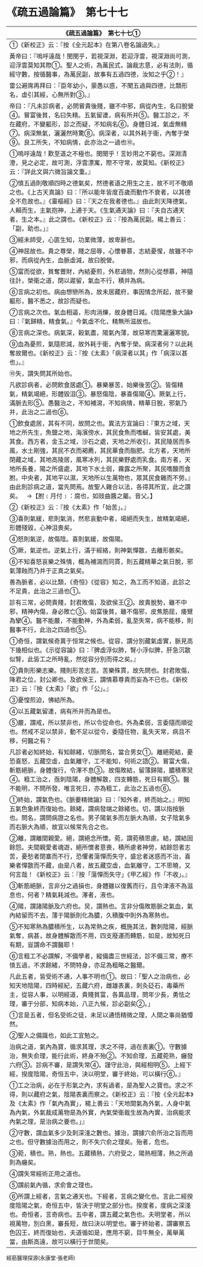 # 《疏五過論篇》　第七十七

|**《疏五過論篇》　第七十七①**|
|---|
|①《新校正》云：『按《全元起本》在第八卷名論過失。』|
|黃帝曰：『嗚呼遠哉！閔閔乎，若視深淵，若迎浮雲，視深淵尚可測，迎浮雲莫知其際①。聖人之術，為萬民式，論裁志意，必有法則，循經守數，按循醫事，為萬民副，故事有五過四德，汝知之乎②！』|
|雷公避席再拜曰：『臣年幼小，蒙愚以惑，不聞五過與四德，比類形名，虛引其經，心無所對③。』|
|帝曰：『凡未診病者，必問嘗貴後賤，雖不中邪，病從內生，名曰脫營④。嘗富後貧，名曰失精。五氣留連，病有所并⑤。醫工診之，不在藏府，不變軀形，診之而疑，不知病名⑥。身體日減，氣虛無精⑦。病深無氣，灑灑然時驚⑧。病深者，以其外耗于衛，內奪于榮⑨。良工所失，不知病情，此亦治之一過也⑩。|
|①嗚呼遠哉！歎至道之不極也。閔閔乎！言妙用之不窮也。深淵清澄，見之必定，故可測，浮雲漂寓，際不守常，故莫知。《新校正》云：『詳此文與六微旨論文重。』|
|②慎五過則敬順四時之德氣矣，然德者道之用生之主，故不可不敬順之也。《上古天真論》曰：『所以能年皆度百歲而動作不衰者，以其德全不危故也。』《靈樞經》曰：『天之在我者德也。』由此則天降德氣，人賴而生，主氣抱神，上通于天。《生氣通天論》曰：『夫自古通天者，生之本。』此之謂也。《新校正》云：『按為萬民副。楊上善云：「副，助也。」』|
|③經未師受，心匪生知，功業微薄，故卑辭也。|
|④神屈故也。貴之尊榮，賤之屈辱，心懷眷慕，志結憂惺，故雖不中邪，而病從內生，血脈虛減，故曰脫營。|
|⑤富而從欲，貧奪豐財，內結憂煎，外悲過物，然則心從想慕，神隨往計，榮衛之道，閉以遲留，氣血不行，積并為病。|
|⑥言病之初也。病由想戀所為，故未居藏府，事因情念所起，故不變軀形，醫不悉之，故診而疑也。|
|⑦言病之次也。氣血相逼，形肉消爍，故身體日減。《陰陽應象大論》曰：『氣歸精，精食氣。』今氣虛不化，精無所滋故也。|
|⑧言病之深也。病氣深，榖氣盡，陽氣內薄，故惡寒而驚灑灑寒貌。|
|⑨血為憂煎，氣隨悲減，故外耗于衛，內奪于榮。病深者何？以此耗奪故爾也。《新校正》云：『按《太素》「病深者以其」作「病深以甚也」。』|
|⑩失，謂失問其所始也。|
|凡欲診病者，必問飲食居處①。暴樂暴苦，始樂後苦②。皆傷精氣，精氣竭絕，形體毀沮③。暴怒傷陰，暴喜傷陽④。厥氣上行，滿脈去形⑤。愚醫治之，不知補瀉，不知病情，精華日脫，邪氣乃并，此治之二過也⑥。|
|①飲食處居，其有不同，故問之也。異法方宜論曰：『東方之域，天地之所先生，魚鹽之地，海濱傍水，其民食魚而嗜鹹，皆安其處，美其食。西方者，金玉之域，沙石之處，天地之所收引，其民陵居而多風，水土剛強，其民不衣而褐薦，其民華食而脂肥。北方者，天地所閉藏之域，其地高陵居，風寒冰列，其民樂野處而乳食。南方者，天地所長養，陽之所盛處，其地下水土弱，霧露之所聚，其民嗜酸而食胕。中央者，其地平以濕，天地所以生萬物也，眾其民食雜而不勞。』由此則診病之道，當先問焉。故聖人雜合以法，各得其所宜，此之謂矣。   →【胕﹝月付﹞：腐也，如豉曲醬之屬。音父。】|
|②《新校正》云：『按《太素》作「始苦」。』|
|③喜則氣緩，悲則氣消，然悲哀動中者，竭絕而失生，故精氣竭絕，形體殘毀，心神沮喪矣。|
|④怒則氣逆，故傷陰。喜則氣緩，故傷陽。|
|⑤厥，氣逆也。逆氣上行，滿于經絡，則神氣憚散，去離形骸矣。|
|⑥不知喜怒哀樂之殊情，概為補瀉而同貫，則五藏精華之氣日脫，邪氣薄蝕而乃并于正真之氣矣。|
|善為脈者，必以比類，《奇恒》《從容》知之，為工而不知道，此診之不足貴，此治之三過也①。|
|診有三常，必問貴賤，封君敗傷，及欲侯王②。故貴脫勢，雖不中邪，精神內傷，身必敗亡③。始富後貧，雖不傷邪，皮焦筋屈，痿躄為攣④。醫不能嚴，不能動神，外為柔弱，亂至失常，病不能移，則醫事不行，此治之四過也⑤。|
|①奇恒，謂氣候奇異于恒常之候也。從容，謂分別藏氣虛實，脈見高下幾相似也。《示從容論》曰：『脾虛浮似肺，腎小浮似脾，肝急沉散似腎，此皆工之所時亂，然從容分別而得之矣。』|
|②貴則形樂志樂。賤則形苦志苦。苦樂殊貫，故先問也。封君敗傷，降君之位，封公卿也。及欲侯王，謂情慕尊貴而妄為不已也。《新校正》云：『按《太素》「欲」作「公」。』|
|③憂惶煎迫，怫結所為。|
|④以五藏氣留連，病有所并而為是也。|
|⑤嚴，謂戒，所以禁非也，所以令從命也。外為柔弱，言委隨而順從也。然戒不足以禁非，動不足以從令，委隨任物，亂失天常，病且不移，何醫之有？|
|凡診者必知終始，有知餘緒，切脈問名，當合男女①。離絕菀結，憂恐喜怒，五藏空虛，血氣離守，工不能知，何術之語②。嘗富大傷，斬筋絕脈，身體復行，令澤不息③。故傷敗結，留薄歸陽，膿積寒炅④。粗工治之，亟刺陰陽，身體解散，四支轉筋，死日有期⑤。醫不能明，不問所發，唯言死日，亦為粗工，此治之五過也⑥。|
|①終始，謂氣色也。《脈要精微論》曰：『知外者，終而始之。』明知五氣色象終而復始也。餘緒，謂病發端之餘緒也。切，謂以指按脈也。問名，謂問病證之名也。男子陽氣多而左脈大為順，女子陰氣多而右脈大為順，故宜以候常先合之也。|
|②離，謂離間親愛。絕，謂絕念所懷。菀，謂菀積思慮。結，謂結固餘怨。夫間親愛者魂遊，絕所懷者意喪，積所慮者神勞，結餘怨者志苦，憂愁者閉塞而不行，恐懼者蕩憚而失守，盛忿者迷惑而不治，喜樂者憚散而不藏，由是八者，故五藏空虛，血氣離守，工不思曉，又何言哉！《新校正》云：『按「蕩憚而失守」《甲乙經》作「不收」。』|
|③斬筋絕脈，言非分之過損也，身體雖以復舊而行，且令津液不為滋息也，何者？精氣耗減也。澤者，液也。|
|④陽，謂諸陽脈及六府也。炅，謂熱也。言非分傷敗筋脈之氣血，氣內結留而不去，薄于陽脈則化為膿，久積腹中則外為寒熱也。|
|⑤不知寒熱為膿積所生，以為常熱之疾，概施其法，數刺陰陽，經脈氣奪，病甚，故身體解散而不用，四支廢運而轉筋，如是，故知死日有期，豈謂命不謂醫耶！|
|⑥言粗工不必謂解，不備學者，縱備盡三世經法，診不備三常，療不慎五過，不求餘緒，不問特身，亦足為粗略之醫爾。|
|凡此五者，皆受術不通，人事不明也①。故曰：「聖人之治病也，必知天地陰陽，四時經紀，五藏六府，雌雄表裏，刺灸砭石，毒藥所主，從容人事，以明經道，貴賤貧富，各異品理，問年少長，勇怯之理，審于分部，知病本始，八正九候，診必副矣②。」|
|①言是五者，但名受術之徒，未足以通悟精微之理，人間之事尚猶懵然。|
|②聖人之備識也，如此工宜勉之。|
|治病之道，氣內為寶，循求其理，求之不得，過在表裏①。守數據治，無失俞理，能行此術，終身不殆②。不知俞理，五藏菀熟，癰發六府③。診病不審，是謂失常④。謹守此治，與經相明⑤。上經下經，揆度陰陽，奇恒五中，決以明堂，審于終始，可以橫行⑥。』|
|①工之治病，必在于形氣之內，求有過者，是為聖人之寶也。求之不得，則以藏府之氣，陰陽表裏而察之。《新校正》云：『按《全元起本》及《太素》作「氣內為實」，楊上善云：「天地間氣為外氣，人身中氣為內氣，外氣裁成萬物是為外實，內氣榮衛裁生故為內實，治病能求內氣之理，是治病之要也。」』|
|②守數，謂血氣多少及刺深淺之數也。據治，謂據穴俞所治之旨而用之也。但守數據治而用之，則不失穴俞之理矣。殆者，危也。|
|③菀，積也。熟，熱也。五藏積熱，六府受之，陽熱相薄，熱之所過則為癰矣。|
|④謂失常經術正用之道也。|
|⑤謂前氣內循，求俞會之理也。|
|⑥所謂上經者，言氣之通天也。下經者，言病之變化也。言此二經揆度陰陽之氣，奇恒五中，皆決于明堂之部分也。揆度者，度病之深淺也。奇恒者，言奇病也。五中者，謂五藏之氣色也。夫明堂者，所以視萬物，別白黑，審長短，故曰決以明堂也。審于終始者，謂審察五色囚王，終而復始也，夫道循如是，應用不窮，目牛無全，萬舉萬當，由斯高遠，故可以橫行于世間矣。|


經筋醫理探源(永康堂‧張老師)



